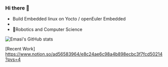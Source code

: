 ### Hi there 👋

- Build Embedded linux on Yocto / openEuler Embedded
- 
- 💖Robotics and Computer Science

![Emasi's GitHub stats](https://github-readme-stats.vercel.app/api?username=ad56583964&show_icons=true&theme=tokyonight)

[Recent Work]
https://www.notion.so/ad56583964/e8c24ae6c98a4b898ecbc3f7fcd50214?pvs=4
